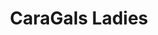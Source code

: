 ---
layout: ../../layouts/TeamLayout.astro
title: CaraGals Ladies
featuredImage: team-caragals.jpg
introduction:
    intro-title: Lorem ipsum
    intro-text: >
        Lorem ipsum dolor sit amet consectetur adipisicing elit. Minus magni a deserunt recusandae ducimus tempore porro repudiandae laboriosam nisi ut, dolorem, quam quidem quae qui impedit molestiae labore ratione earum!
        Accusantium quia sed modi porro alias illo odit officia, est quas unde quod molestias delectus, blanditiis, ipsam quibusdam nesciunt itaque deserunt. Nulla.
gallery:
    - image: gild-jump.webp
      caption: Jump
    - image: gild-jump.webp
      caption: Jump
    - image: gild-jump.webp
      caption: Jump
main:
    title: Our approach
    text: >
        Lorem ipsum dolor sit amet consectetur adipisicing elit. Minus magni a deserunt recusandae ducimus tempore porro repudiandae laboriosam nisi ut, dolorem, quam quidem quae qui impedit molestiae labore ratione earum!
        Accusantium quia sed modi porro alias illo odit officia, est quas unde quod molestias delectus, blanditiis, ipsam quibusdam nesciunt itaque deserunt. Nulla.
nextTeam:
    handle: caramba
    title: Caramba
---